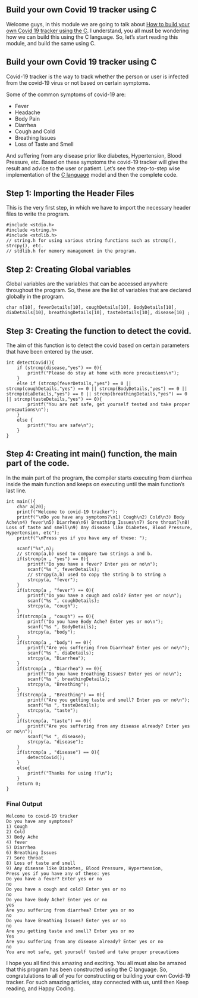 ## Build your own Covid 19 tracker using C

Welcome guys, in this module we are going to talk about [How to build your own Covid 19 tracker using the C](https://usemynotes.com/build-your-own-covid-19-tracker-using-c/). I understand, you all must be wondering how we can build this using the C language. So, let’s start reading this module, and build the same using C.

## Build your own Covid 19 tracker using C

Covid-19 tracker is the way to track whether the person or user is infected from the covid-19 virus or not based on certain symptoms.

Some of the common symptoms of covid-19 are:

- Fever
- Headache
- Body Pain
- Diarrhea
- Cough and Cold
- Breathing Issues
- Loss of Taste and Smell

And suffering from any disease prior like diabetes, Hypertension, Blood Pressure, etc.
Based on these symptoms the covid-19 tracker will give the result and advice to the user or patient. Let’s see the step-to-step wise implementation of the [C language](https://usemynotes.com/c-programming/) model and then the complete code.

## Step 1: Importing the Header Files

This is the very first step, in which we have to import the necessary header files to write the program.

```
#include <stdio.h>
#include <string.h>
#include <stdlib.h>
// string.h for using various string functions such as strcmp(), strcpy(), etc.
// stdlib.h for memory management in the program.
```

## Step 2: Creating Global variables

Global variables are the variables that can be accessed anywhere throughout the program. So, these are the list of variables that are declared globally in the program.

```
char n[10], feverDetails[10], coughDetails[10], BodyDetails[10], diaDetails[10], breathingDetails[10], tasteDetails[10], disease[10] ;
```
## Step 3: Creating the function to detect the covid.

The aim of this function is to detect the covid based on certain parameters that have been entered by the user.

```
int detectCovid(){
    if (strcmp(disease,"yes") == 0){
        printf("Please do stay at home with more precautions\n");
    }
    else if (strcmp(feverDetails,"yes") == 0 || strcmp(coughDetails,"yes") == 0 || strcmp(BodyDetails,"yes") == 0 || strcmp(diaDetails,"yes") == 0 || strcmp(breathingDetails,"yes") == 0 || strcmp(tasteDetails,"yes") == 0){
        printf("You are not safe, get yourself tested and take proper precautions\n");
    }
    else {
        printf("You are safe\n");
    }
}
```

## Step 4: Creating int main() function, the main part of the code.

In the main part of the program, the compiler starts executing from diarrhea inside the main function and keeps on executing until the main function’s last line.

```
int main(){
    char a[20];
    printf("Welcome to covid-19 tracker");
    printf("\nDo you have any symptoms?\n1) Cough\n2) Cold\n3) Body Ache\n4) fever\n5) Diarrhea\n6) Breathing Issues\n7) Sore throat]\n8) Loss of taste and smell\n9) Any disease like Diabetes, Blood Pressure, Hypertension, etc");
    printf("\nPress yes if you have any of these: ");
 
    scanf("%s",n);
    // strcmp(a,b) used to compare two strings a and b.
    if(strcmp(n , "yes") == 0){
        printf("Do you have a fever? Enter yes or no\n");
        scanf("%s ", feverDetails);
        // strcpy(a,b) used to copy the string b to string a
        strcpy(a, "fever");
    }
    if(strcmp(a , "fever") == 0){
        printf("Do you have a cough and cold? Enter yes or no\n");
        scanf("%s ”, coughDetails);
        strcpy(a, "cough");
    }
    if(strcmp(a , "cough") == 0){
        printf("Do you have Body Ache? Enter yes or no\n");
        scanf("%s ", BodyDetails);
        strcpy(a, "body");
    }
    if(strcmp(a , "body") == 0){
        printf("Are you suffering from Diarrhea? Enter yes or no\n");
        scanf("%s ", diaDetails);
        strcpy(a, "Diarrhea");
    }
    if(strcmp(a , "Diarrhea") == 0){
        printf("Do you have Breathing Issues? Enter yes or no\n");
        scanf("%s ", breathingDetails);
        strcpy(a, "Breathing");
    }
    if(strcmp(a , "Breathing") == 0){
        printf("Are you getting taste and smell? Enter yes or no\n");
        scanf("%s ", tasteDetails);
        strcpy(a, "taste");
    }
    if(strcmp(a, "taste") == 0){
        printf("Are you suffering from any disease already? Enter yes or no\n");
        scanf("%s ", disease);
        strcpy(a, "disease");
    }
    if(strcmp(a , "disease") == 0){
        detectCovid();
    }
    else{
        printf("Thanks for using !!\n");
    }
    return 0;
}
```

### Final Output

```
Welcome to covid-19 tracker
Do you have any symptoms?
1) Cough
2) Cold
3) Body Ache
4) fever
5) Diarrhea
6) Breathing Issues
7) Sore throat
8) Loss of taste and smell
9) Any disease like Diabetes, Blood Pressure, Hypertension,
Press yes if you have any of these: yes
Do you have a fever? Enter yes or no
no
Do you have a cough and cold? Enter yes or no
no
Do you have Body Ache? Enter yes or no
yes
Are you suffering from diarrhea? Enter yes or no
no
Do you have Breathing Issues? Enter yes or no
no
Are you getting taste and smell? Enter yes or no
Yes
Are you suffering from any disease already? Enter yes or no
no
You are not safe, get yourself tested and take proper precautions
```

I hope you all find this amazing and exciting. You all must also be amazed that this program has been constructed using the C language. So, congratulations to all of you for constructing or building your own Covid-19 tracker. For such amazing articles, stay connected with us, until then Keep reading, and Happy Coding.